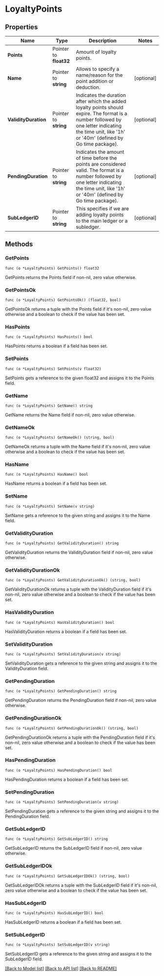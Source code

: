 # LoyaltyPoints

## Properties

Name | Type | Description | Notes
------------ | ------------- | ------------- | -------------
**Points** | Pointer to **float32** | Amount of loyalty points. | 
**Name** | Pointer to **string** | Allows to specify a name/reason for the point addition or deduction. | [optional] 
**ValidityDuration** | Pointer to **string** | Indicates the duration after which the added loyalty points should expire. The format is a number followed by one letter indicating the time unit, like &#39;1h&#39; or &#39;40m&#39; (defined by Go time package). | [optional] 
**PendingDuration** | Pointer to **string** | Indicates the amount of time before the points are considered valid. The format is a number followed by one letter indicating the time unit, like &#39;1h&#39; or &#39;40m&#39; (defined by Go time package). | [optional] 
**SubLedgerID** | Pointer to **string** | This specifies if we are adding loyalty points to the main ledger or a subledger. | [optional] 

## Methods

### GetPoints

`func (o *LoyaltyPoints) GetPoints() float32`

GetPoints returns the Points field if non-nil, zero value otherwise.

### GetPointsOk

`func (o *LoyaltyPoints) GetPointsOk() (float32, bool)`

GetPointsOk returns a tuple with the Points field if it's non-nil, zero value otherwise
and a boolean to check if the value has been set.

### HasPoints

`func (o *LoyaltyPoints) HasPoints() bool`

HasPoints returns a boolean if a field has been set.

### SetPoints

`func (o *LoyaltyPoints) SetPoints(v float32)`

SetPoints gets a reference to the given float32 and assigns it to the Points field.

### GetName

`func (o *LoyaltyPoints) GetName() string`

GetName returns the Name field if non-nil, zero value otherwise.

### GetNameOk

`func (o *LoyaltyPoints) GetNameOk() (string, bool)`

GetNameOk returns a tuple with the Name field if it's non-nil, zero value otherwise
and a boolean to check if the value has been set.

### HasName

`func (o *LoyaltyPoints) HasName() bool`

HasName returns a boolean if a field has been set.

### SetName

`func (o *LoyaltyPoints) SetName(v string)`

SetName gets a reference to the given string and assigns it to the Name field.

### GetValidityDuration

`func (o *LoyaltyPoints) GetValidityDuration() string`

GetValidityDuration returns the ValidityDuration field if non-nil, zero value otherwise.

### GetValidityDurationOk

`func (o *LoyaltyPoints) GetValidityDurationOk() (string, bool)`

GetValidityDurationOk returns a tuple with the ValidityDuration field if it's non-nil, zero value otherwise
and a boolean to check if the value has been set.

### HasValidityDuration

`func (o *LoyaltyPoints) HasValidityDuration() bool`

HasValidityDuration returns a boolean if a field has been set.

### SetValidityDuration

`func (o *LoyaltyPoints) SetValidityDuration(v string)`

SetValidityDuration gets a reference to the given string and assigns it to the ValidityDuration field.

### GetPendingDuration

`func (o *LoyaltyPoints) GetPendingDuration() string`

GetPendingDuration returns the PendingDuration field if non-nil, zero value otherwise.

### GetPendingDurationOk

`func (o *LoyaltyPoints) GetPendingDurationOk() (string, bool)`

GetPendingDurationOk returns a tuple with the PendingDuration field if it's non-nil, zero value otherwise
and a boolean to check if the value has been set.

### HasPendingDuration

`func (o *LoyaltyPoints) HasPendingDuration() bool`

HasPendingDuration returns a boolean if a field has been set.

### SetPendingDuration

`func (o *LoyaltyPoints) SetPendingDuration(v string)`

SetPendingDuration gets a reference to the given string and assigns it to the PendingDuration field.

### GetSubLedgerID

`func (o *LoyaltyPoints) GetSubLedgerID() string`

GetSubLedgerID returns the SubLedgerID field if non-nil, zero value otherwise.

### GetSubLedgerIDOk

`func (o *LoyaltyPoints) GetSubLedgerIDOk() (string, bool)`

GetSubLedgerIDOk returns a tuple with the SubLedgerID field if it's non-nil, zero value otherwise
and a boolean to check if the value has been set.

### HasSubLedgerID

`func (o *LoyaltyPoints) HasSubLedgerID() bool`

HasSubLedgerID returns a boolean if a field has been set.

### SetSubLedgerID

`func (o *LoyaltyPoints) SetSubLedgerID(v string)`

SetSubLedgerID gets a reference to the given string and assigns it to the SubLedgerID field.


[[Back to Model list]](../README.md#documentation-for-models) [[Back to API list]](../README.md#documentation-for-api-endpoints) [[Back to README]](../README.md)



